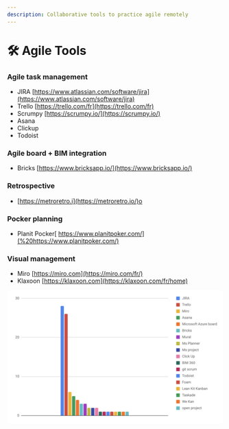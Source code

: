```yaml
---
description: Collaborative tools to practice agile remotely
---
```


# 🛠️  Agile Tools

### Agile task management

* JIRA  [https://www.atlassian.com/software/jira](https://www.atlassian.com/software/jira)
* Trello [https://trello.com/fr](https://trello.com/fr)
* Scrumpy [https://scrumpy.io/](https://scrumpy.io/)
* Asana 
* Clickup
* Todoist

### Agile board + BIM integration

* Bricks [https://www.bricksapp.io/](https://www.bricksapp.io/)

### Retrospective

* [https://metroretro.i](https://metroretro.io/)o

### Pocker planning 

* Planit Pocker[ https://www.planitpoker.com/](%20https://www.planitpoker.com/)

### Visual management

* Miro [https://miro.com](https://miro.com/fr/)
* Klaxoon  [https://klaxoon.com](https://klaxoon.com/fr/home)

![Stats from tools usage of attendees of meetup \#12](.gitbook/assets/project-management-soft-agile-bim.png)

